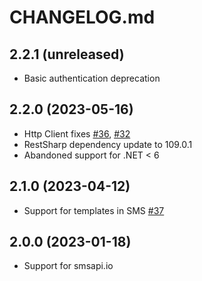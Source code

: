 # CHANGELOG.md

## 2.2.1 (unreleased)

- Basic authentication deprecation

## 2.2.0 (2023-05-16)

- Http Client fixes [#36](https://github.com/smsapi/smsapi-csharp-client/issues/36), [#32](https://github.com/smsapi/smsapi-csharp-client/issues/32)
- RestSharp dependency update to 109.0.1
- Abandoned support for .NET < 6

## 2.1.0 (2023-04-12)

- Support for templates in SMS [#37](https://github.com/smsapi/smsapi-csharp-client/issues/33)

## 2.0.0 (2023-01-18)

- Support for smsapi.io
